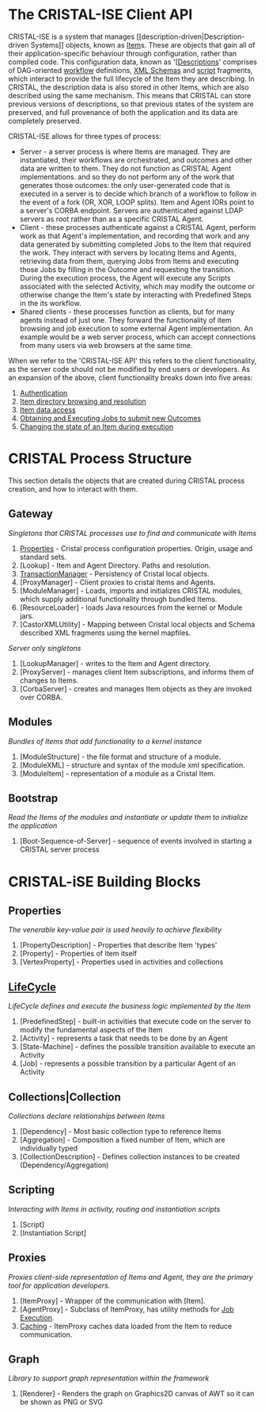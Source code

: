 # The CRISTAL-ISE Client API

CRISTAL-ISE is a system that manages [[description-driven|Description-driven Systems]] objects, known as [Item](../Item)s. These are objects that gain all of their application-specific behaviour through configuration, rather than compiled code. This configuration data, known as '[[Descriptions](../Description)' comprises of DAG-oriented [workflow](../Workflow) definitions, [XML Schemas](../OutcomeDescriptions) and [script](../Script) fragments, which interact to provide the full lifecycle of the Item they are describing. In CRISTAL, the description data is also stored in other Items, which are also described using the same mechanism. This means that CRISTAL can store previous versions of descriptions, so that previous states of the system are preserved, and full provenance of both the application and its data are completely preserved.

CRISTAL-ISE allows for three types of process:

* Server - a server process is where Items are managed. They are instantiated, their workflows are orchestrated, and outcomes and other data are written to them. They do not function as CRISTAL Agent implementations. and so they do not perform any of the work that generates those outcomes: the only user-generated code that is executed in a server is to decide which branch of a workflow to follow in the event of a fork (OR, XOR, LOOP splits). Item and Agent IORs point to a server's CORBA endpoint. Servers are authenticated against LDAP servers as root rather than as a specific CRISTAL Agent.
* Client - these processes authenticate against a CRISTAL Agent, perform work as that Agent's implementation, and recording that work and any data generated by submitting completed Jobs to the Item that required the work. They interact with servers by locating Items and Agents, retrieving data from them, querying Jobs from Items and executing those Jobs by filling in the Outcome and requesting the transition. During the execution process, the Agent will execute any Scripts associated with the selected Activity, which may modify the outcome or otherwise change the Item's state by interacting with Predefined Steps in the its workflow.
* Shared clients - these processes function as clients, but for many agents instead of just one. They forward the functionality of item browsing and job execution to some external Agent implementation.  An example would be a web server process, which can accept connections from many users via web browsers at the same time. 

When we refer to the 'CRISTAL-ISE API' this refers to the client functionality, as the server code should not be modified by end users or developers. As an expansion of the above, client functionality breaks down into five areas:

1. [Authentication](../Authentication)
1. [Item directory browsing and resolution](../ResolvingEntities)
1. [Item data access](../QueryingEntityData)
1. [Obtaining and Executing Jobs to submit new Outcomes](../JobExecution)
1. [Changing the state of an Item during execution](../InteractingWithPredefinedSteps)

# CRISTAL Process Structure

This section details the objects that are created during CRISTAL process creation, and how to interact with them.

## Gateway

_Singletons that CRISTAL processes use to find and communicate with Items_

1.  [Properties](../ObjectProperties) - Cristal process configuration properties. Origin, usage and standard sets.
1.  [Lookup] - Item and Agent Directory. Paths and resolution.
1.  [TransactionManager](../ClusterStorageManager#TransactionManager) - Persistency of Cristal local objects.
1.  [ProxyManager] - Client proxies to cristal Items and Agents.
1.  [ModuleManager] - Loads, imports and initializes CRISTAL modules, which supply additional functionality through bundled Items.
1.  [ResourceLoader] - loads Java resources from the kernel or Module jars.
1.  [CastorXMLUtility] - Mapping between Cristal local objects and Schema described XML fragments using the kernel mapfiles.

_Server only singletons_

1. [LookupManager] - writes to the Item and Agent directory.
1. [ProxyServer] - manages client Item subscriptions, and informs them of changes to Items.
1. [CorbaServer] - creates and manages Item objects as they are invoked over CORBA.

## Modules

_Bundles of Items that add functionality to a kernel instance_

1. [ModuleStructure] - the file format and structure of a module.
1. [ModuleXML] - structure and syntax of the module xml specification.
1. [ModuleItem] - representation of a module as a Cristal Item.

## Bootstrap

_Read the Items of the modules and instantiate or update them to initialize the application_

1. [Boot-Sequence-of-Server] - sequence of events involved in starting a CRISTAL server process

# CRISTAL-iSE Building Blocks

## Properties
_The venerable key-value pair is used heavily to achieve flexibility_

1. [PropertyDescription] - Properties that describe Item 'types' 
1. [Property] - Properties of Item itself
1. [VertexProperty] - Properties used in activities and collections

## [LifeCycle](Workflow)
_LifeCycle defines and execute the business logic implemented by the Item_

1. [PredefinedStep] - built-in activities that execute code on the server to modify the fundamental aspects of the Item
1. [Activity] - represents a task that needs to be done by an Agent
1. [State-Machine] - defines the possible transition available to execute an Activity
1. [Job] -  represents a possible transition by a particular Agent of an Activity

## Collections|Collection
_Collections declare relationships between Items_

1. [Dependency] - Most basic collection type to reference Items
1. [Aggregation] - Composition a fixed number of Item, which are individually typed
1. [CollectionDescription] - Defines collection instances to be created (Dependency/Aggregation)

## Scripting
_Interacting with Items in activity, routing and instantiation scripts_

1. [Script]
1. [Instantiation Script]

## Proxies
_Proxies client-side representation of Items and Agent, they are the primary tool for application developers._

1. [ItemProxy] - Wrapper of the communication with [Item].
1. [AgentProxy] - Subclass of ItemProxy, has utility methods for [Job Execution](../JobExecution).
1. [Caching](../Proxies#caching) - ItemProxy caches data loaded from the Item to reduce communication.

## Graph
_Library to support graph representation within the framework_

1. [Renderer] - Renders the graph on Graphics2D canvas of AWT so it can be shown as PNG or SVG
